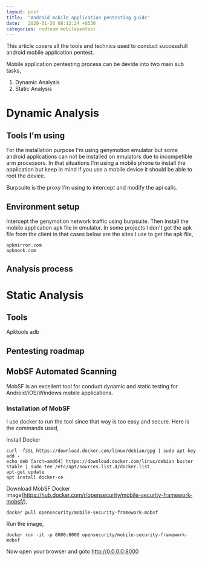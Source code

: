 ```yaml
---
layout: post
title:  "Android mobile application pentesting guide"
date:   2020-01-30 08:12:24 +0530
categories: redteam mobilepentest
---
```


This article covers all the tools and technics used to conduct successfull android mobile application pentest.

Mobile application pentesting process can be devide into two main sub tasks,
1. Dynamic Analysis
2. Static Analysis

# Dynamic Analysis

## Tools I'm using

For the installation purpose I'm using genymotion emulator but some android applications can not be installed on emulators due to incompetible arm processors. In that situations I'm using a mobile phone to install the application but keep in mind if you use a mobile device it should be able to root the device.

Burpsuite is the proxy I'm using to intercept and modify the api calls. 

## Environment setup
Intercept the genymotion network traffic using burpsuite. Then install the mobile application apk file in emulator. In some projects I don't get the apk file from the client in that cases below are the sites I use to get the apk file,
```
apkmirror.com
apkmonk.com
```

## Analysis process


# Static Analysis

## Tools
Apktools
adb

## Pentesting roadmap


## MobSF Automated Scanning

MobSF is an excellent tool for conduct dynamic and static testing for Android/iOS/Windows mobile applications.

### Installation of MobSF

I use docker to run the tool since that way is too easy and secure. Here is the commands used,

Install Docker
```
curl -fsSL https://download.docker.com/linux/debian/gpg | sudo apt-key add -
echo deb [arch=amd64] https://download.docker.com/linux/debian buster stable | sudo tee /etc/apt/sources.list.d/docker.list
apt-get update
apt install docker-ce
```

Download MobSF Docker image(https://hub.docker.com/r/opensecurity/mobile-security-framework-mobsf/),
```
docker pull opensecurity/mobile-security-framework-mobsf
```
Run the image,
```
docker run -it -p 8000:8000 opensecurity/mobile-security-framework-mobsf
```
Now open your browser and goto http://0.0.0.0:8000




